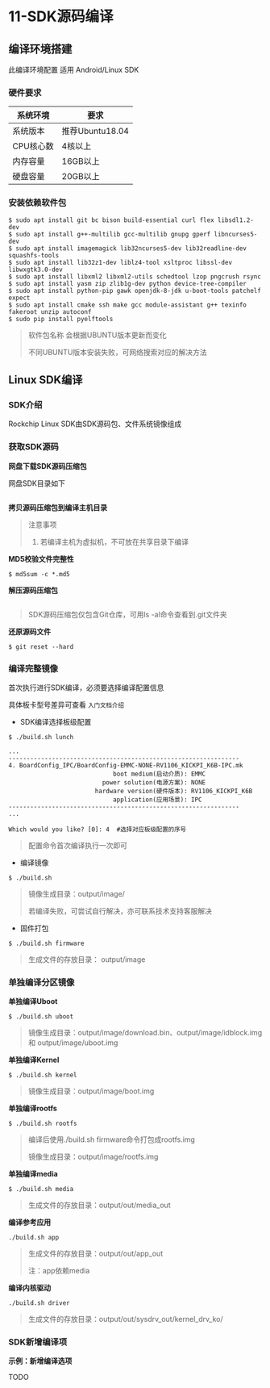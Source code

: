 # 11-SDK源码编译

## 编译环境搭建

此编译环境配置 适用 Android/Linux SDK

### 硬件要求

| 系统环境  | 要求        |
| --------- | ----------- |
| 系统版本  | 推荐Ubuntu18.04 |
| CPU核心数 | 4核以上     |
| 内存容量  | 16GB以上    |
| 硬盘容量  | 20GB以上   |

### 安装依赖软件包

```
$ sudo apt install git bc bison build-essential curl flex libsdl1.2-dev 
$ sudo apt install g++-multilib gcc-multilib gnupg gperf libncurses5-dev 
$ sudo apt install imagemagick lib32ncurses5-dev lib32readline-dev squashfs-tools 
$ sudo apt install lib32z1-dev liblz4-tool xsltproc libssl-dev libwxgtk3.0-dev 
$ sudo apt install libxml2 libxml2-utils schedtool lzop pngcrush rsync 
$ sudo apt install yasm zip zlib1g-dev python device-tree-compiler 
$ sudo apt install python-pip gawk openjdk-8-jdk u-boot-tools patchelf expect
$ sudo apt install cmake ssh make gcc module-assistant g++ texinfo fakeroot unzip autoconf
$ sudo pip install pyelftools
```

> 软件包名称 会根据UBUNTU版本更新而变化
>
> 不同UBUNTU版本安装失败，可网络搜索对应的解决方法



## Linux SDK编译

### SDK介绍

Rockchip Linux SDK由SDK源码包、文件系统镜像组成


### 获取SDK源码

**网盘下载SDK源码压缩包**

网盘SDK目录如下

```

```



**拷贝源码压缩包到编译主机目录**

> 注意事项
>
> 1. 若编译主机为虚拟机，不可放在共享目录下编译



**MD5校验文件完整性**

```
$ md5sum -c *.md5
```



**解压源码压缩包**

```

```

> SDK源码压缩包仅包含Git仓库，可用ls -al命令查看到.git文件夹



**还原源码文件**

```
$ git reset --hard
```




### 编译完整镜像

首次执行进行SDK编译，必须要选择编译配置信息

具体板卡型号差异可查看 `入门文档介绍`

* SDK编译选择板级配置

```
$ ./build.sh lunch

...
----------------------------------------------------------------
4. BoardConfig_IPC/BoardConfig-EMMC-NONE-RV1106_KICKPI_K6B-IPC.mk
                             boot medium(启动介质): EMMC
                          power solution(电源方案): NONE
                        hardware version(硬件版本): RV1106_KICKPI_K6B
                             application(应用场景): IPC
----------------------------------------------------------------
...

Which would you like? [0]: 4  #选择对应板级配置的序号

```

> 配置命令首次编译执行一次即可


* 编译镜像

```
$ ./build.sh
```

> 镜像生成目录：output/image/
>
> 若编译失败，可尝试自行解决，亦可联系技术支持客服解决

* 固件打包
```
$ ./build.sh firmware
```
> ⽣成⽂件的存放⽬录： output/image

### 单独编译分区镜像

**单独编译Uboot**

```
$ ./build.sh uboot
```

> 镜像生成目录：output/image/download.bin、output/image/idblock.img 和 output/image/uboot.img



**单独编译Kernel**

```
$ ./build.sh kernel
```

> 镜像生成目录：output/image/boot.img



**单独编译rootfs**

```
$ ./build.sh rootfs
```

> 编译后使用./build.sh firmware命令打包成rootfs.img
>
> 镜像生成目录：output/image/rootfs.img


**单独编译media**

```
$ ./build.sh media
```
> ⽣成⽂件的存放⽬录：output/out/media_out


**编译参考应用**

```
./build.sh app
```
> ⽣成⽂件的存放⽬录：output/out/app_out
>
> 注：app依赖media

**编译内核驱动**
```
./build.sh driver
```
> ⽣成⽂件的存放⽬录：output/out/sysdrv_out/kernel_drv_ko/


### SDK新增编译项

**示例：新增编译选项**

TODO
